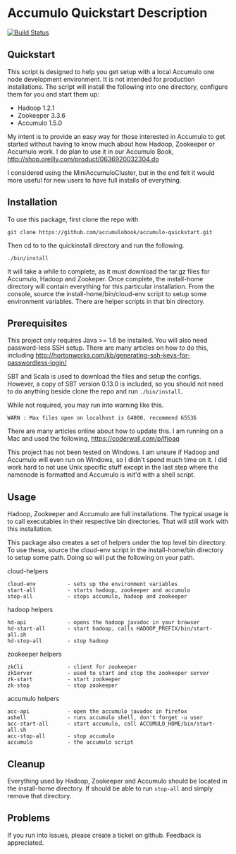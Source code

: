 # Accumulo Quickstart Description

[![Build Status](https://travis-ci.org/mjwall/accumulo-quickstart.png?branch=master)](https://travis-ci.org/mjwall/accumulo-quickstart)

## Quickstart

This script is designed to help you get setup with a local Accumulo
one node development environment.  It is not intended for production
installations.  The script will install the following into one
directory, configure them for you and start them up:

- Hadoop 1.2.1
- Zookeeper 3.3.6
- Accumulo 1.5.0

My intent is to provide an easy way for those interested in
Accumulo to get started without having to know much about how
Hadoop, Zookeeper or Accumulo work.  I do plan to use it in our
Accumulo Book, http://shop.oreilly.com/product/0636920032304.do

I considered using the MiniAccumuloCluster, but in the end felt it
would more useful for new users to have full installs of everything.

## Installation

To use this package, first clone the repo with

    git clone https://github.com/accumulobook/accumulo-quickstart.git

Then cd to to the quickinstall directory and run the following.

    ./bin/install

It will take a while to complete, as it must download the tar.gz files
for Accumulo, Hadoop and Zookeper.  Once complete, the install-home
directory will contain everything for this particular installation.
From the console, source the install-home/bin/cloud-env script to
setup some environment variables.  There are helper scripts in that
bin directory.

##  Prerequisites

This project only requires Java >= 1.6 be installed.  You will also
need password-less SSH setup.  There are many articles on how to do
this, including http://hortonworks.com/kb/generating-ssh-keys-for-passwordless-login/

SBT and Scala is used to download the files and setup the configs.
However, a copy of SBT version 0.13.0 is included, so you should not
need to do anything beside clone the repo and run `./bin/install`.

While not required, you may run into warning like this.

    WARN : Max files open on localhost is 64000, recommend 65536

There are many articles online about how to update this.  I am running on a Mac and
used the following, https://coderwall.com/p/lfjoaq

This project has not been tested on Windows.  I am unsure if Hadoop and
Accumulo will even run on Windows, so I didn't spend much time on it.  I did
work hard to not use Unix specific stuff except in the last step where
the namenode is formatted and Accumulo is init'd with a shell script.

## Usage

Hadoop, Zookeeper and Accumulo are full installations.  The typical
usage is to call executables in their respective bin directories.
That will still work with this installation.

This package also creates a set of helpers under the top level bin
directory.  To use these, source the cloud-env script in the install-home/bin
directory to setup some path.  Doing so will put the following on your path.

cloud-helpers

    cloud-env          - sets up the environment variables
    start-all          - starts hadoop, zookeeper and accumulo
    stop-all           - stops accumulo, hadoop and zookeeper

hadoop helpers

    hd-api             - opens the hadoop javadoc in your browser
    hd-start-all       - start hadoop, calls HADOOP_PREFIX/bin/start-all.sh
    hd-stop-all        - stop hadoop

zookeeper helpers

    zkCli              - client for zookeeper
    zkServer           - used to start and stop the zookeeper server
    zk-start           - start zookeeper
    zk-stop            - stop zookeeper

accumulo helpers

    acc-api            - open the accumulo javadoc in firefox
    ashell             - runs accumulo shell, don't forget -u user
    acc-start-all      - start accumulo, call ACCUMULO_HOME/bin/start-all.sh
    acc-stop-all       - stop accumulo
    accumulo           - the accumulo script

## Cleanup

Everything used by Hadoop, Zookeeper and Accumulo should be located in
the install-home directory.  If should be able to run `stop-all` and
simply remove that directory.

## Problems

If you run into issues, please create a ticket on github.  Feedback is appreciated.
